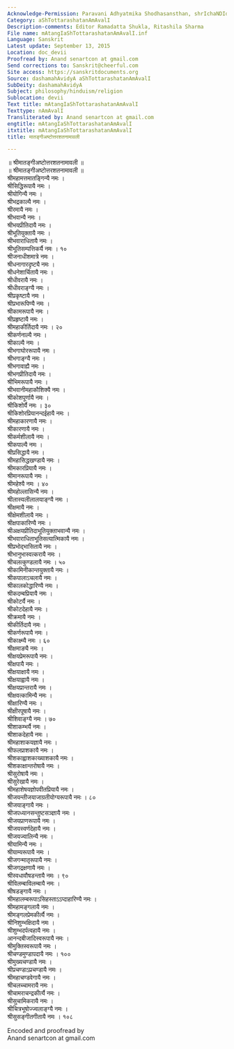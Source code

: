 ```yaml
---
Acknowledge-Permission: Paravani Adhyatmika Shodhasansthan, shrIchaNDIdhAma, prayAga
Category: aShTottarashatanAmAvalI
Description-comments: Editor Ramadatta Shukla, Ritashila Sharma
File name: mAtangIaShTottarashatanAmAvalI.inf
Language: Sanskrit
Latest update: September 13, 2015
Location: doc_devii
Proofread by: Anand senartcon at gmail.com
Send corrections to: Sanskrit@cheerful.com
Site access: https://sanskritdocuments.org
Source: dashamahAvidyA aShTottarashatanAmAvalI
SubDeity: dashamahAvidyA
Subject: philosophy/hinduism/religion
Sublocation: devii
Text title: mAtangIaShTottarashatanAmAvalI
Texttype: nAmAvalI
Transliterated by: Anand senartcon at gmail.com
engtitle: mAtangIaShTottarashatanAmAvalI
itxtitle: mAtangIaShTottarashatanAmAvalI
title: मातङ्गीअष्टोत्तरशतनामावली

---
```

   
॥ श्रीमातङ्गीअष्टोत्तरशतनामावली ॥   
॥ श्रीमातङ्गीअष्टोत्तरशतनामावली ॥  
श्रीमहामत्तमातङ्गिन्यै नमः ।  
श्रीसिद्धिरूपायै नमः ।  
श्रीयोगिन्यै नमः ।  
श्रीभद्रकाल्यै नमः ।  
श्रीरमायै नमः ।  
श्रीभवान्यै नमः ।  
श्रीभयप्रीतिदायै नमः ।  
श्रीभूतियुक्तायै नमः ।  
श्रीभवाराधितायै नमः ।  
श्रीभूतिसम्पत्तिकर्यै नमः । १०  
श्रीजनाधीशमात्रे नमः ।  
श्रीधनागारदृष्ट्यै नमः ।  
श्रीधनेशार्चितायै नमः ।  
श्रीधीवरायै नमः ।  
श्रीधीवराङ्ग्यै नमः ।  
श्रीप्रकृष्टायै नमः ।  
श्रीप्रभारूपिण्यै नमः ।  
श्रीकामरूपायै नमः ।  
श्रीप्रहृष्टायै नमः ।  
श्रीमहाकीर्तिदायै नमः । २०  
श्रीकर्णनाल्यै नमः ।  
श्रीकाल्यै नमः ।  
श्रीभगाघोररूपायै नमः ।  
श्रीभगाङ्ग्यै नमः ।  
श्रीभगावाह्यै नमः ।  
श्रीभगप्रीतिदायै नमः ।  
श्रीभिमरूपायै नमः ।  
श्रीभवानीमहाकौशिक्यै नमः ।  
श्रीकोशपूर्णायै नमः ।  
श्रीकिशोर्यै नमः । ३०  
श्रीकिशोरप्रियानन्दईहायै नमः ।  
श्रीमहाकारणायै नमः ।  
श्रीकारणायै नमः ।  
श्रीकर्मशीलायै नमः ।  
श्रीकपाल्यै नमः ।  
श्रीप्रसिद्धायै नमः ।  
श्रीमहासिद्धखण्डायै नमः ।  
श्रीमकारप्रियायै नमः ।  
श्रीमानरूपायै नमः ।  
श्रीमहेश्यै नमः । ४०  
श्रीमहोल्लासिन्यै नमः ।  
श्रीलास्यलीलालयाङ्ग्यै नमः ।  
श्रीक्षमायै नमः ।  
श्रीक्षेमशीलायै नमः ।  
श्रीक्षपाकारिण्यै नमः ।  
श्रीअक्षयप्रीतिदाभूतियुक्ताभवान्यै नमः ।  
श्रीभवाराधिताभूतिसत्यात्मिकायै नमः ।  
श्रीप्रभोद्भासितायै नमः ।  
श्रीभानुभास्वत्करायै नमः ।  
श्रीचलत्कुण्डलायै नमः । ५०  
श्रीकामिनीकान्तयुक्तायै नमः ।  
श्रीकपालाऽचलायै नमः ।  
श्रीकालकोद्धारिण्यै नमः ।  
श्रीकदम्बप्रियायै नमः ।  
श्रीकोटर्यै नमः ।  
श्रीकोटदेहायै नमः ।  
श्रीक्रमायै नमः ।  
श्रीकीर्तिदायै नमः ।  
श्रीकर्णरूपायै नमः ।  
श्रीकाक्ष्म्यै नमः । ६०  
श्रीक्षमाङ्यै नमः ।  
श्रीक्षयप्रेमरूपायै नमः ।  
श्रीक्षपायै नमः ।  
श्रीक्षयाक्षायै नमः ।  
श्रीक्षयाह्वायै नमः ।  
श्रीक्षयप्रान्तरायै नमः ।  
श्रीक्षवत्कामिन्यै नमः ।  
श्रीक्षारिण्यै नमः ।  
श्रीक्षीरपूषायै नमः ।  
श्रीशिवाङ्ग्यै नमः । ७०  
श्रीशाकम्भर्यै नमः ।  
श्रीशाकदेहायै नमः ।  
श्रीमहाशाकयज्ञायै नमः ।  
श्रीफलप्राशकायै नमः ।  
श्रीशकाह्वाशकाख्याशकायै नमः ।  
श्रीशकाक्षान्तरोषायै नमः ।  
श्रीसुरोषायै नमः ।  
श्रीसुरेखायै नमः ।  
श्रीमहाशेषयज्ञोपवीतप्रियायै नमः ।  
श्रीजयन्तीजयाजाग्रतीयोग्यरूपायै नमः । ८०  
श्रीजयाङ्गायै नमः ।  
श्रीजपध्यानसन्तुष्टसञ्ज्ञायै नमः ।  
श्रीजयप्राणरूपायै नमः ।  
श्रीजयस्वर्णदेहायै नमः ।  
श्रीजयज्वालिन्यै नमः ।  
श्रीयामिन्यै नमः ।  
श्रीयाम्यरूपायै नमः ।  
श्रीजगन्मातृरूपायै नमः ।  
श्रीजगद्रक्षणायै नमः ।  
श्रीस्वधावौषडन्तायै नमः । ९०  
श्रीविलम्बाविलम्बायै नमः ।  
श्रीषडङ्गायै नमः ।  
श्रीमहालम्बरूपाऽसिहस्ताऽऽप्दाहारिण्यै नमः ।  
श्रीमहामङ्गलायै नमः ।  
श्रीमङ्गलप्रेमकीर्त्यै नमः ।  
श्रीनिशुम्भक्षिदायै नमः ।  
श्रीशुम्भदर्पत्वहायै नमः ।  
आनन्दबीजादिस्वरूपायै नमः ।  
श्रीमुक्तिस्वरूपायै नमः ।  
श्रीचण्डमुण्डापदायै नमः । १००  
श्रीमुख्यचण्डायै नमः ।  
श्रीप्रचण्डाऽप्रचण्डायै नमः ।  
श्रीमहाचण्डवेगायै नमः ।  
श्रीचलच्चामरायै नमः ।  
श्रीचामराचन्द्रकीर्त्यै नमः ।  
श्रीसुचामिकरायै नमः ।  
श्रीचित्रभूषोज्ज्वलाङ्ग्यै नमः ।  
श्रीसुसङ्गीतगीतायै नमः । १०८  
  
  
Encoded and proofread by  
Anand senartcon at gmail.com  
  
